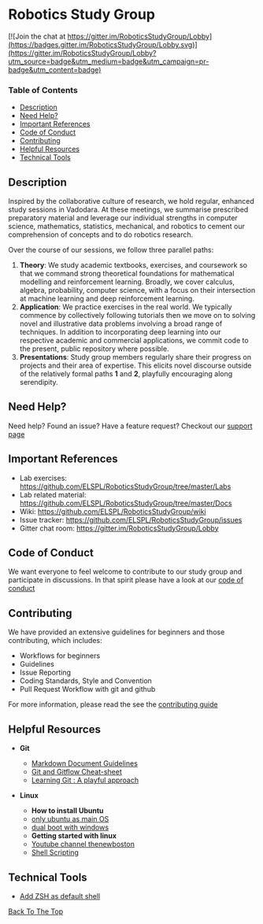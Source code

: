 <!--- What should a readme contain? -->
<!--- 1. Table of Contents. -->
<!--- 2. A description. What and Why. -->
<!--- 3. How to develop, use and test. How. -->
<!--- 4. How to contribute. How. -->
<!--- 5. License information -->

<!--- What should it NOT contain? -->
<!--- 1. Not a CHANGELOG. -->
<!--- 2. Not a TODO list. -->
<!--- 3. Not for detailed documentation, leave that to Wiki -->
<!--- 4. Not for tracking bugs. -->
<!--- 5. No sensitive information. -->
<!--- 6. No opinions, editorials -->

# Robotics Study Group
[![Join the chat at https://gitter.im/RoboticsStudyGroup/Lobby](https://badges.gitter.im/RoboticsStudyGroup/Lobby.svg)](https://gitter.im/RoboticsStudyGroup/Lobby?utm_source=badge&utm_medium=badge&utm_campaign=pr-badge&utm_content=badge)

### Table of Contents
- [Description](#description)
- [Need Help?](#need-help)
- [Important References](#important-references)
- [Code of Conduct](#code-of-conduct)
- [Contributing](#contributing)
- [Helpful Resources](#helpful-resources)
- [Technical Tools](#technical-tools)

## Description
Inspired by the collaborative culture of research, we hold regular, enhanced study sessions in Vadodara. At these meetings, we summarise prescribed preparatory material and leverage our individual strengths in computer science, mathematics, statistics, mechanical, and robotics to cement our comprehension of concepts and to do robotics research.

Over the course of our sessions, we follow three parallel paths:

1. **Theory**: We study academic textbooks, exercises, and coursework so that we command strong theoretical foundations for mathematical modelling and reinforcement learning. Broadly, we cover calculus, algebra, probability, computer science, with a focus on their intersection at machine learning and deep reinforcement learning. 
2. **Application**: We practice exercises in the real world. We typically commence by collectively following tutorials then we move on to solving novel and illustrative data problems involving a broad range of techniques. In addition to incorporating deep learning into our respective academic and commercial applications, we commit code to the present, public repository where possible. 
3. **Presentations**: Study group members regularly share their progress on projects and their area of expertise. This elicits novel discourse outside of the relatively formal paths **1** and **2**, playfully encouraging along serendipity. 

## Need Help?
Need help? Found an issue? Have a feature request? Checkout our [support page](https://github.com/ELSPL/RoboticsStudyGroup/blob/master/.github/SUPPORT.md)

## Important References
- Lab exercises: https://github.com/ELSPL/RoboticsStudyGroup/tree/master/Labs
- Lab related material: https://github.com/ELSPL/RoboticsStudyGroup/tree/master/Docs
- Wiki: https://github.com/ELSPL/RoboticsStudyGroup/wiki
- Issue tracker: https://github.com/ELSPL/RoboticsStudyGroup/issues
- Gitter chat room: https://gitter.im/RoboticsStudyGroup/Lobby

## Code of Conduct
We want everyone to feel welcome to contribute to our study group and participate in discussions. In that
spirit please have a look at our [code of conduct](https://github.com/ELSPL/RoboticsStudyGroup/blob/master/.github/CODE_OF_CONDUCT.md)

## Contributing
We have provided an extensive guidelines for beginners and those contributing, which includes:

- Workflows for beginners
- Guidelines
- Issue Reporting
- Coding Standards, Style and Convention
- Pull Request Workflow with git and github

For more information, please read the see the [contributing guide](https://github.com/ELSPL/RoboticsStudyGroup/blob/master/.github/CONTRIBUTING.md)

## Helpful Resources
* **Git**
  * [Markdown Document Guidelines](https://github.com/adam-p/markdown-here/wiki/Markdown-Cheatsheet)
  * [Git and Gitflow Cheat-sheet](https://github.com/arslanbilal/git-cheat-sheet)
  * [Learning Git : A playful approach](https://learngitbranching.js.org/?demo)

* **Linux**
  * **How to install Ubuntu**
  * [only ubuntu as main OS](https://tutorials.ubuntu.com/tutorial/tutorial-install-ubuntu-desktop)
  * [dual boot with windows](https://itsfoss.com/install-ubuntu-1404-dual-boot-mode-windows-8-81-uefi/) 
  * **Getting started with linux**
  * [Youtube channel thenewboston](https://www.youtube.com/playlist?list=PL6gx4Cwl9DGCkg2uj3PxUWhMDuTw3VKjM)
  * [Shell Scripting](https://www.youtube.com/playlist?list=PL7B7FA4E693D8E790)
  
## Technical Tools
* [Add ZSH as default shell](https://dwijaybane.wordpress.com/2017/12/04/oh-my-zsh-and-powerline-fonts-setup-for-awesome-terminal-in-ubuntu-16-04/)

[Back To The Top](#robotics-study-group)
